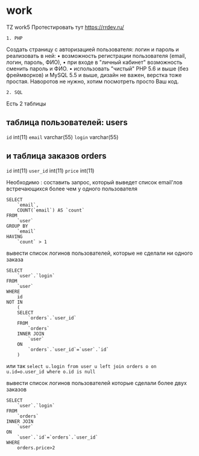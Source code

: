 # work
TZ work5
Протестировать тут https://rrdev.ru/


    1. PHP

Создать страницу с авторизацией пользователя: логин и пароль и реализовать в ней:
    • возможность регистрации пользователя (email, логин, пароль, ФИО),
    • при входе в "личный кабинет" возможность сменить пароль и ФИО. 
    • использовать "чистый" PHP 5.6 и выше (без фреймворков) и MySQL 5.5 и выше, дизайн не важен, верстка тоже простая. Наворотов не нужно, хотим посмотреть просто Ваш код.

    2. SQL

Есть 2 таблицы 

таблица пользователей:
users 
----------
`id` int(11)
`email` varchar(55)
`login` varchar(55)

и таблица заказов 
orders
--------
`id` int(11)
`user_id` int(11)
`price` int(11)

Необходимо :
составить запрос, который выведет список email'лов встречающихся более чем у одного пользователя
```
SELECT
	`email`,
	COUNT(`email`) AS `count`
FROM
	`user`
GROUP BY
	`email`
HAVING 
	`count` > 1
```

вывести список логинов пользователей, которые не сделали ни одного заказа

```
SELECT 
	`user`.`login` 
FROM 
	`user` 
WHERE 
	id 
NOT IN 
	(
	SELECT 
		`orders`.`user_id` 
	FROM 	
		`orders` 
	INNER JOIN 
		`user` 
	ON 
		`orders`.`user_id`=`user`.`id`
	)
```
или так `select u.login from user u left join orders o on u.id=o.user_id where o.id is null`

вывести список логинов пользователей которые сделали более двух заказов
```
SELECT 
	`user`.`login`
FROM 
	`orders` 
INNER JOIN 
	`user` 
ON 
	`user`.`id`=`orders`.`user_id`
WHERE 
	orders.price>2

```



